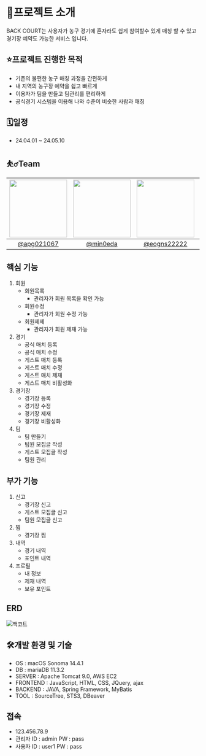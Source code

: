 # 🏀프로젝트 소개
BACK COURT는 사용자가 농구 경기에 혼자라도 쉽게 참여할수 있게 매칭 할 수 있고 경기장 예약도 가능한 서비스 입니다.


## ⭐프로젝트 진행한 목적
- 기존의 불편한 농구 매칭 과정을 간편하게
- 내 지역의 농구장 예약을 쉽고 빠르게
- 이용자가 팀을 만들고 팀관리를 편리하게
- 공식경기 시스템을 이용해 나와 수준이 비슷한 사람과 매칭

## 🗓️일정
- 24.04.01 ~ 24.05.10

## ⛹️‍♂️Team  
|<img src="https://avatars.githubusercontent.com/u/157499897?v=4" width="150" height="150"/>|<img src="https://avatars.githubusercontent.com/u/167273720?v=4" width="150" height="150"/>|<img src="https://avatars.githubusercontent.com/u/77182293?v=4" width="150" height="150"/>|<img src="https://avatars.githubusercontent.com/u/167273795?v=4" width="150" height="150"/>|<img src="https://avatars.githubusercontent.com/u/63435073?v=4" width="150" height="150"/>|
|:-:|:-:|:-:|:-:|:-:|
|[@apg021067](https://github.com/apg021067)|[@min0eda](https://github.com/min0eda)|[@eogns22222](https://github.com/eogns22222)|[@tmdals9781](https://github.com/tmdals9781)|[@woo677](https://github.com/woo677)|  

## 핵심 기능
1. 회원
    - 회원목록
      - 관리자가 회원 목록을 확인 가능
    - 회원수정
      - 관리자가 회원 수정 가능
    - 회원제제
      - 관리자가 회원 제재 가능
2. 경기
    - 공식 매치 등록
    - 공식 매치 수정
    - 게스트 매치 등록
    - 게스트 매치 수정
    - 게스트 매치 제재
    - 게스트 매치 비활성화
3. 경기장
    - 경기장 등록
    - 경기장 수정
    - 경기장 제재
    - 경기장 비활성화
4. 팀
    - 팀 만들기
    - 팀원 모집글 작성
    - 게스트 모집글 작성
    - 팀원 관리

## 부가 기능
1. 신고
    - 경기장 신고
    - 게스트 모집글 신고
    - 팀원 모집글 신고
2. 찜
    - 경기장 찜
3. 내역
    - 경기 내역
    - 포인트 내역
4. 프로필
    - 내 정보
    - 제재 내역
    - 보유 포인트

## ERD
![백코트](https://github.com/apg021067/backCourt/assets/157499897/c8e5dab3-7597-488d-855a-9d866159ed11)

## 🛠️개발 환경 및 기술
- OS : macOS Sonoma 14.4.1
- DB : mariaDB 11.3.2
- SERVER : Apache Tomcat 9.0, AWS EC2
- FRONTEND : JavaScript, HTML, CSS, JQuery, ajax
- BACKEND : JAVA, Spring Framework, MyBatis
- TOOL : SourceTree, STS3, DBeaver

## 접속
- 123.456.78.9
- 관리자 ID : admin PW : pass
- 사용자 ID : user1 PW : pass
